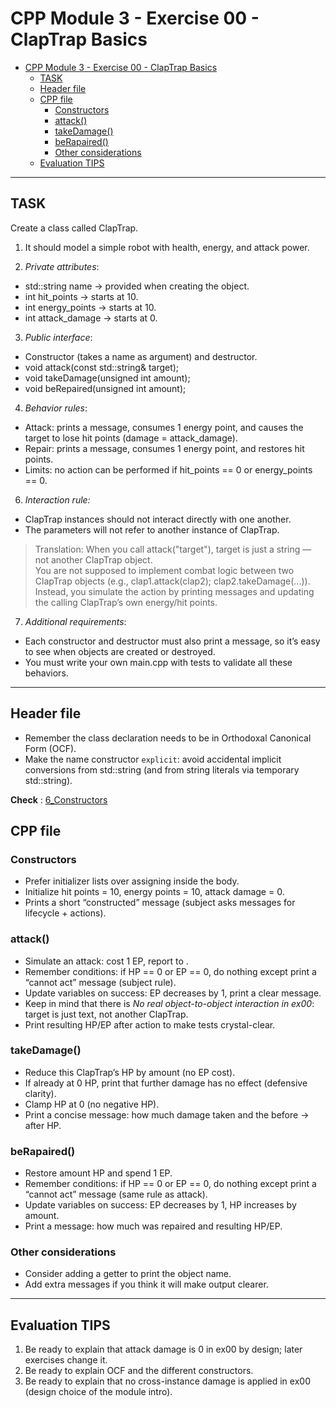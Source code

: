# CPP Module 3 - Exercise 00 - ClapTrap Basics

- [CPP Module 3 - Exercise 00 - ClapTrap Basics](#cpp-module-3---exercise-00---claptrap-basics)
  - [TASK](#task)
  - [Header file](#header-file)
  - [CPP file](#cpp-file)
    - [Constructors](#constructors)
    - [attack()](#attack)
    - [takeDamage()](#takedamage)
    - [beRapaired()](#berapaired)
    - [Other considerations](#other-considerations)
  - [Evaluation TIPS](#evaluation-tips)

---

## TASK
Create a class called ClapTrap.  
1. It should model a simple robot with health, energy, and attack power.  

2. *Private attributes*:
- std::string name → provided when creating the object.
- int hit_points → starts at 10.
- int energy_points → starts at 10.
- int attack_damage → starts at 0.  

3. *Public interface*:
- Constructor (takes a name as argument) and destructor.
- void attack(const std::string& target);
- void takeDamage(unsigned int amount);
- void beRepaired(unsigned int amount);

4. *Behavior rules*:
- Attack: prints a message, consumes 1 energy point, and causes the target to lose hit points (damage = attack_damage).
- Repair: prints a message, consumes 1 energy point, and restores hit points.
- Limits: no action can be performed if hit_points == 0 or energy_points == 0.

6. *Interaction rule:*
- ClapTrap instances should not interact directly with one another.
- The parameters will not refer to another instance of ClapTrap.

> Translation: When you call attack("target"), target is just a string — not another ClapTrap object.  
You are not supposed to implement combat logic between two ClapTrap objects (e.g., clap1.attack(clap2); clap2.takeDamage(...)).
Instead, you simulate the action by printing messages and updating the calling ClapTrap’s own energy/hit points.

7. *Additional requirements*:
- Each constructor and destructor must also print a message, so it’s easy to see when objects are created or destroyed.
- You must write your own main.cpp with tests to validate all these behaviors.

---

## Header file
- Remember the class declaration needs to be in Orthodoxal Canonical Form (OCF).
- Make the name constructor `explicit`: avoid accidental implicit conversions from std::string (and from string literals via temporary std::string).

**Check** : [6_Constructors](CPP_Theory/6_Constructors.md)

## CPP file

### Constructors
* Prefer initializer lists over assigning inside the body.  
* Initialize hit points = 10, energy points = 10, attack damage = 0.  
* Prints a short “constructed” message (subject asks messages for lifecycle + actions).  

### attack()
* Simulate an attack: cost 1 EP, report <attack damage> to <target>.  
* Remember conditions: if HP == 0 or EP == 0, do nothing except print a “cannot act” message (subject rule).  
* Update variables on success: EP decreases by 1, print a clear message.  
* Keep in mind that there is *No real object-to-object interaction in ex00*: target is just text, not another ClapTrap.
* Print resulting HP/EP after action to make tests crystal-clear.

### takeDamage()
* Reduce this ClapTrap’s HP by amount (no EP cost).
* If already at 0 HP, print that further damage has no effect (defensive clarity).  
* Clamp HP at 0 (no negative HP).  
* Print a concise message: how much damage taken and the before → after HP. 

### beRapaired()
* Restore amount HP and spend 1 EP.  
* Remember conditions: if HP == 0 or EP == 0, do nothing except print a “cannot act” message (same rule as attack).  
* Update variables on success: EP decreases by 1, HP increases by amount.  
* Print a message: how much was repaired and resulting HP/EP.

### Other considerations
- Consider adding a getter to print the object name.
- Add extra messages if you think it will make output clearer.

---

## Evaluation TIPS
1. Be ready to explain that attack damage is 0 in ex00 by design; later exercises change it.
2. Be ready to explain OCF and the different constructors.
3. Be ready to explain that no cross-instance damage is applied in ex00 (design choice of the module intro).
